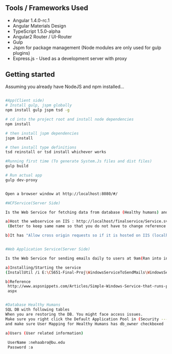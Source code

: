 # 

## Tools / Frameworks Used
 - Angular 1.4.0-rc.1
 - Angular Materials Design
 - TypeScript 1.5.0-alpha
 - Angular2 Router / UI-Router 
 - Gulp
 - Jspm for package management (Node modules are only used for gulp plugins)
 - Express.js - Used as a development server with proxy

## Getting started
 
 Assuming you already have NodeJS and npm installed...
 
  ```bash

  #App(Client side)
  # Install gulp, jspm globally
  npm install gulp jspm tsd -g
  
  # cd into the project root and install node dependencies
  npm install
  
  # then install jspm dependencies
  jspm install
  
  # then install type definitions
  tsd reinstall or tsd install whichever works 

  #Running first time (To generate System.Js files and dist files)
  gulp build

  # Run actual app
  gulp dev-proxy

  
  Open a browser window at http://localhost:8080/#/

  #WCFService(Server Side)

  Is the Web Service for fetching data from database (Healthy humans) and serving the website.

  a)Host the webservice on IIS : http://localhost/finalservice/Service.svc/
   (Better to keep same name so that you do not have to change reference in services folder for each service)

  b)It has "Allow cross origin requests so if it is hosted on IIS (localhost) and website is run on localhost:8080 it can cater requests".Global asax and Web Config are important files


  #Web Application Service(Server Side)

  Is the Web Service for sending emails daily to users at 9am(Ran into installation issues.Could not complete testing)

  a)Installing/Starting the service 
  (InstallUtil /i E:\CS651-Final-Proj\WindowsServiceToSendMails\WindowsServiceToSendMails\bin\Debug\WindowsServiceToSendMails.exe)
  
  b)Reference
   http://www.aspsnippets.com/Articles/Simple-Windows-Service-that-runs-periodically-and-once-a-day-at-specific-time-using-C-and-VBNet
   aspx


  #Database Healthy Humans
  SQL DB with following tables
  When you are restoring the DB. You might face access issues.
  Make sure you right click the Default Application Pool in (Security ---> Logins)
  and make sure User Mapping for Healthy Humans has db_owner checkboxed

  a)Users (User related information)
   
   UserName :nehaabro@bu.edu
   Password :a

